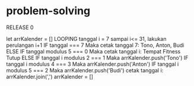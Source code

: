# problem-solving

RELEASE 0

let arrKalender = []
LOOPING tanggal i = 7 sampai i<= 31, lakukan perulangan i+1
  IF tanggal === 7
    Maka cetak tanggal 7: Tono, Anton, Budi
  ELSE IF tanggal modulus 5 === 0
    Maka cetak tanggal i: Tempat Fitness Tutup
  ELSE
    IF tanggal i modulus 2 === 1
      Maka arrKalender.push('Tono')
    IF tanggal i modulus 4 === 3
      Maka arrKalender.push('Anton')
    IF tanggal i modulus 5 === 2
      Maka arrKalender.push('Budi')
    cetak tanggal i: arrKalender.join(',')
    arrKalender = []
